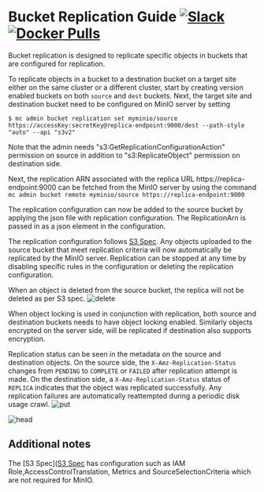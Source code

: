 # Bucket Replication Guide [![Slack](https://slack.min.io/slack?type=svg)](https://slack.min.io) [![Docker Pulls](https://img.shields.io/docker/pulls/minio/minio.svg?maxAge=604800)](https://hub.docker.com/r/minio/minio/)

Bucket replication is designed to replicate specific objects in buckets
that are configured for replication.

To replicate objects in a bucket to a destination bucket on a target site either on the same cluster or a different cluster, start by creating version enabled buckets on both `source` and `dest` buckets. Next, the target site and destination bucket need to be configured on MinIO server by setting

`
$ mc admin bucket replication set myminio/source https://accessKey:secretKey@replica-endpoint:9000/dest --path-style "auto" --api "s3v2"
`

Note that the admin needs "s3:GetReplicationConfigurationAction" permission on source in addition to "s3:ReplicateObject" permission on destination side.

Next, the replication ARN associated with the replica URL https://replica-endpoint:9000 can be fetched from the MinIO server by using the command 
`mc admin bucket remote myminio/source https://replica-endpoint:9000`

The replication configuration can now be added to the source bucket by applying the json file with replication configuration. The ReplicationArn is passed in as a json element in the configuration.

The replication configuration follows [S3 Spec](https://docs.aws.amazon.com/AmazonS3/latest/dev/replication-add-config.html). Any
objects uploaded to the source bucket that meet replication criteria will now automatically be replicated by the MinIO server. Replication can be stopped at any time by disabling specific rules in the configuration or deleting the replication configuration.

When an object is deleted from the source bucket, the replica will not be deleted as per S3 spec.
![delete](https://raw.githubusercontent.com/minio/minio/master/docs/bucket/replication/DELETE_bucket_replication.png)

When object locking is used in conjunction with replication, both source and destination buckets needs to have object locking enabled. Similarly objects encrypted on the server side, will be replicated if destination also supports
encryption.

Replication status can be seen in the metadata on the source and destination objects. On the source side, the `X-Amz-Replication-Status` changes from `PENDING` to `COMPLETE` or `FAILED` after replication attempt is made. On the destination side, a `X-Amz-Replication-Status` status of `REPLICA` indicates that the object
was replicated successfully. Any replication failures are automatically reattempted during a periodic disk usage crawl.
![put](https://raw.githubusercontent.com/minio/minio/master/docs/bucket/replication/PUT_bucket_replication.png)

![head](https://raw.githubusercontent.com/minio/minio/master/docs/bucket/replication/HEAD_bucket_replication.png)

## Additional notes
The [S3 Spec]([S3 Spec](https://docs.aws.amazon.com/AmazonS3/latest/dev/replication-add-config.html) has configuration such as IAM Role,AccessControlTranslation, Metrics and SourceSelectionCriteria which are not required for MinIO.
